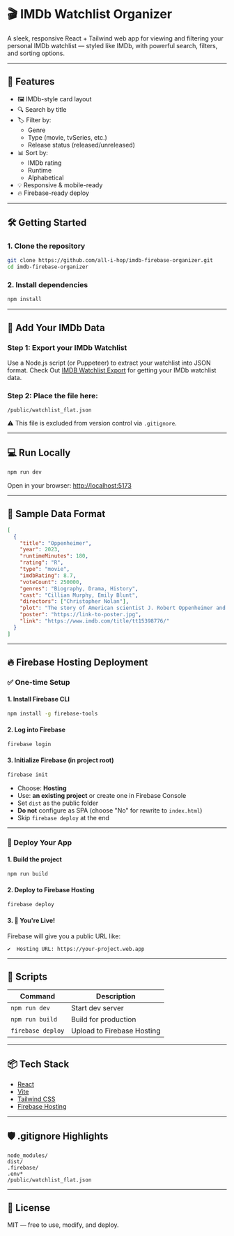 # 🎬 IMDb Watchlist Organizer

A sleek, responsive React + Tailwind web app for viewing and filtering your personal IMDb watchlist — styled like IMDb, with powerful search, filters, and sorting options.

---

## 🚀 Features

- 🖼 IMDb-style card layout
- 🔍 Search by title
- 🏷️ Filter by:
  - Genre
  - Type (movie, tvSeries, etc.)
  - Release status (released/unreleased)
- 📊 Sort by:
  - IMDb rating
  - Runtime
  - Alphabetical
- 💡 Responsive & mobile-ready
- 🔥 Firebase-ready deploy

---

## 🛠️ Getting Started

### 1. Clone the repository

```bash
git clone https://github.com/all-i-hop/imdb-firebase-organizer.git
cd imdb-firebase-organizer
```

### 2. Install dependencies

```bash
npm install
```

---

## 📁 Add Your IMDb Data

### Step 1: Export your IMDb Watchlist
Use a Node.js script (or Puppeteer) to extract your watchlist into JSON format.
Check Out [IMDB Watchlist Export](https://github.com/all-i-hop/imdb-watchlist-export) for getting your IMDb watchlist data.

### Step 2: Place the file here:

```
/public/watchlist_flat.json
```

⚠️ This file is excluded from version control via `.gitignore`.

---

## 💻 Run Locally

```bash
npm run dev
```

Open in your browser: [http://localhost:5173](http://localhost:5173)

---

## 🧪 Sample Data Format

```json
[
  {
    "title": "Oppenheimer",
    "year": 2023,
    "runtimeMinutes": 180,
    "rating": "R",
    "type": "movie",
    "imdbRating": 8.7,
    "voteCount": 250000,
    "genres": "Biography, Drama, History",
    "cast": "Cillian Murphy, Emily Blunt",
    "directors": ["Christopher Nolan"],
    "plot": "The story of American scientist J. Robert Oppenheimer and his role in the development of the atomic bomb.",
    "poster": "https://link-to-poster.jpg",
    "link": "https://www.imdb.com/title/tt15398776/"
  }
]
```

---

## 🔥 Firebase Hosting Deployment

### ✅ One-time Setup

#### 1. Install Firebase CLI

```bash
npm install -g firebase-tools
```

#### 2. Log into Firebase

```bash
firebase login
```

#### 3. Initialize Firebase (in project root)

```bash
firebase init
```

- Choose: **Hosting**
- Use: **an existing project** or create one in Firebase Console
- Set `dist` as the public folder
- **Do not** configure as SPA (choose "No" for rewrite to `index.html`)
- Skip `firebase deploy` at the end

---

### 🚀 Deploy Your App

#### 1. Build the project

```bash
npm run build
```

#### 2. Deploy to Firebase Hosting

```bash
firebase deploy
```

#### 3. 🎉 You're Live!

Firebase will give you a public URL like:

```
✔  Hosting URL: https://your-project.web.app
```

---

## 🧰 Scripts

| Command            | Description                |
|--------------------|----------------------------|
| `npm run dev`      | Start dev server           |
| `npm run build`    | Build for production       |
| `firebase deploy`  | Upload to Firebase Hosting |

---

## 📦 Tech Stack

- [React](https://react.dev/)
- [Vite](https://vitejs.dev/)
- [Tailwind CSS](https://tailwindcss.com/)
- [Firebase Hosting](https://firebase.google.com/)

---

## 🛡 .gitignore Highlights

```gitignore
node_modules/
dist/
.firebase/
.env*
/public/watchlist_flat.json
```

---

## 📄 License

MIT — free to use, modify, and deploy.